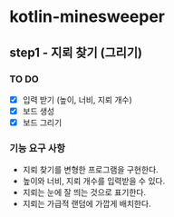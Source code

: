# kotlin-minesweeper

## step1 - 지뢰 찾기 (그리기)

### TO DO

- [X] 입력 받기 (높이, 너비, 지뢰 개수)
- [X] 보드 생성
- [X] 보드 그리기

### 기능 요구 사항

* 지뢰 찾기를 변형한 프로그램을 구현한다.
* 높이와 너비, 지뢰 개수를 입력받을 수 있다.
* 지뢰는 눈에 잘 띄는 것으로 표기한다.
* 지뢰는 가급적 랜덤에 가깝게 배치한다.
